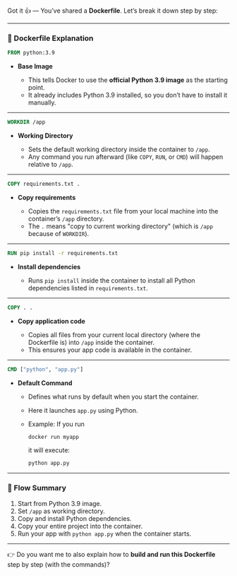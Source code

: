 Got it 👍 — You’ve shared a **Dockerfile**. Let’s break it down step by step:

---

### 📄 Dockerfile Explanation

```dockerfile
FROM python:3.9
```

* **Base Image**

  * This tells Docker to use the **official Python 3.9 image** as the starting point.
  * It already includes Python 3.9 installed, so you don’t have to install it manually.

---

```dockerfile
WORKDIR /app
```

* **Working Directory**

  * Sets the default working directory inside the container to `/app`.
  * Any command you run afterward (like `COPY`, `RUN`, or `CMD`) will happen relative to `/app`.

---

```dockerfile
COPY requirements.txt .
```

* **Copy requirements**

  * Copies the `requirements.txt` file from your local machine into the container’s `/app` directory.
  * The `.` means "copy to current working directory" (which is `/app` because of `WORKDIR`).

---

```dockerfile
RUN pip install -r requirements.txt
```

* **Install dependencies**

  * Runs `pip install` inside the container to install all Python dependencies listed in `requirements.txt`.

---

```dockerfile
COPY . .
```

* **Copy application code**

  * Copies all files from your current local directory (where the Dockerfile is) into `/app` inside the container.
  * This ensures your app code is available in the container.

---

```dockerfile
CMD ["python", "app.py"]
```

* **Default Command**

  * Defines what runs by default when you start the container.
  * Here it launches `app.py` using Python.
  * Example: If you run

    ```bash
    docker run myapp
    ```

    it will execute:

    ```bash
    python app.py
    ```

---

### 🔄 Flow Summary

1. Start from Python 3.9 image.
2. Set `/app` as working directory.
3. Copy and install Python dependencies.
4. Copy your entire project into the container.
5. Run your app with `python app.py` when the container starts.

---

👉 Do you want me to also explain how to **build and run this Dockerfile** step by step (with the commands)?
